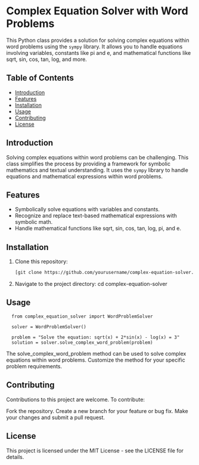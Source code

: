 # Complex Equation Solver with Word Problems

This Python class provides a solution for solving complex equations within word problems using the `sympy` library. It allows you to handle equations involving variables, constants like pi and e, and mathematical functions like sqrt, sin, cos, tan, log, and more.

## Table of Contents
- [Introduction](#introduction)
- [Features](#features)
- [Installation](#installation)
- [Usage](#usage)
- [Contributing](#contributing)
- [License](#license)

## Introduction

Solving complex equations within word problems can be challenging. This class simplifies the process by providing a framework for symbolic mathematics and textual understanding. It uses the `sympy` library to handle equations and mathematical expressions within word problems.

## Features

- Symbolically solve equations with variables and constants.
- Recognize and replace text-based mathematical expressions with symbolic math.
- Handle mathematical functions like sqrt, sin, cos, tan, log, pi, and e.

## Installation

1. Clone this repository:

   ```bash
   [git clone https://github.com/yourusername/complex-equation-solver.git](https://github.com/gyu29/math-ai)

2. Navigate to the project directory:
   cd complex-equation-solver

## Usage 

      from complex_equation_solver import WordProblemSolver  

      solver = WordProblemSolver()  

      problem = "Solve the equation: sqrt(x) + 2*sin(x) - log(x) = 3"  
      solution = solver.solve_complex_word_problem(problem) 

The solve_complex_word_problem method can be used to solve complex equations within word problems. Customize the method for your specific problem requirements.  

## Contributing  
Contributions to this project are welcome. To contribute:

Fork the repository.
Create a new branch for your feature or bug fix.
Make your changes and submit a pull request.

## License  
This project is licensed under the MIT License - see the LICENSE file for details.
